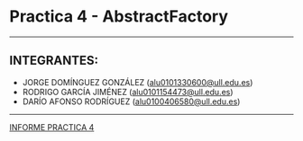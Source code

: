 # Practica 4 - AbstractFactory
-----------------------------
## INTEGRANTES: 
  - JORGE DOMÍNGUEZ GONZÁLEZ
  (alu0101330600@ull.edu.es)
  - RODRIGO GARCÍA JIMÉNEZ
  (alu0101154473@ull.edu.es)
  - DARÍO AFONSO RODRÍGUEZ
  (alu0100406580@ull.edu.es)
-----------------------------
[INFORME PRACTICA 4](https://docs.google.com/document/d/1uZvAsY18P6gJfj7x3oxTHEqZvb5nj3B4/edit)
